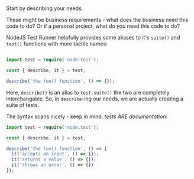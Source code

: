 #

##

Start by describing your needs.

These might be business requirements - what does the business need this code to do? Or if a personal project, what do *you* need this code to do?

NodeJS Test Runner helpfully provides some aliases to it's `suite()` and `test()` functions with more tactile names:

```ts

import test = require('node:test');

const { describe, it } = test;

describe('the foo() function', () => {});
```

Here, `describe()` is an alias to `test.suite()` the two are completely interchangable. So, in `describe`-ing our needs, we are actually creating a suite of tests.

The syntax scans nicely - keep in mind, *tests ARE documentation*:

```ts
import test = require('node:test');

const { describe, it } = test;

describe('the foo() function', () => {
  it('accepts an input', () => {});
  it('returns a value', () => {});
  it('throws an error', () => {})
});
```
